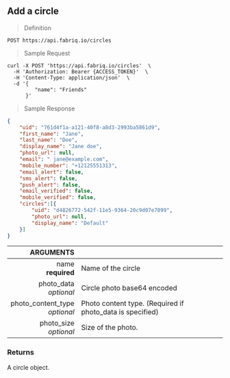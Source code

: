 ## Add a circle

> Definition

```text
POST https://api.fabriq.io/circles
```

> Sample Request

```shell
curl -X POST 'https://api.fabriq.io/circles'  \
  -H 'Authorization: Bearer {ACCESS_TOKEN}'  \
  -H 'Content-Type: application/json'  \
  -d '{                                        
         "name": "Friends"                    
      }'
```

> Sample Response

```json
{
    "uid": "761d4f1a-a121-40f8-a8d3-2993ba5861d9",
    "first_name": "Jane",
    "last_name": "Doe",
    "display_name": "Jane doe",
    "photo_url": null,
    "email": " jane@example.com",
    "mobile_number": "+12125551313",
    "email_alert": false,
    "sms_alert": false,
    "push_alert": false,
    "email_verified": false,
    "mobile_verified": false,
    "circles":[{
        "uid": "d4826772-542f-11e5-9364-20c9d07e7899",
        "photo_url": null,
        "display_name": "Default"
    }]
}
```

ARGUMENTS ||
---------:        | -----------
name <br>**required**  | Name of the circle
photo_data <br>*optional*  | Circle photo base64 encoded
photo_content_type <br>*optional*  | Photo content type. (Required if photo_data is specified)
photo_size <br>*optional*  | Size of the photo.


### Returns
A circle object.
